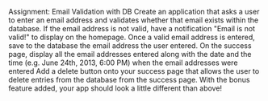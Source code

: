 Assignment: Email Validation with DB
Create an application that asks a user to enter an email address and validates whether that email exists within the database.
If the email address is not valid, have a notification "Email is not valid!" to display on the homepage.
Once a valid email address is entered, save to the database the email address the user entered. On the success page, display all the email addresses entered along with the date and the time (e.g. June 24th, 2013, 6:00 PM) when the email addresses were entered 
Add a delete button onto your success page that allows the user to delete entries from the database from the success page. With the bonus feature added, your app should look a little different than above!